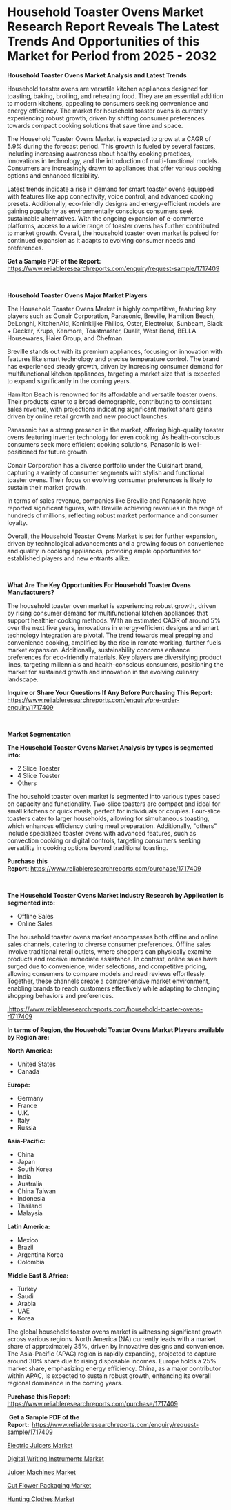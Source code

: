 <p><h1>Household Toaster Ovens Market Research Report Reveals The Latest Trends And Opportunities of this Market for Period from 2025 - 2032</h1></p><p><strong>Household Toaster Ovens Market Analysis and Latest Trends</strong></p>
<p><p>Household toaster ovens are versatile kitchen appliances designed for toasting, baking, broiling, and reheating food. They are an essential addition to modern kitchens, appealing to consumers seeking convenience and energy efficiency. The market for household toaster ovens is currently experiencing robust growth, driven by shifting consumer preferences towards compact cooking solutions that save time and space.</p><p>The Household Toaster Ovens Market is expected to grow at a CAGR of 5.9% during the forecast period. This growth is fueled by several factors, including increasing awareness about healthy cooking practices, innovations in technology, and the introduction of multi-functional models. Consumers are increasingly drawn to appliances that offer various cooking options and enhanced flexibility.</p><p>Latest trends indicate a rise in demand for smart toaster ovens equipped with features like app connectivity, voice control, and advanced cooking presets. Additionally, eco-friendly designs and energy-efficient models are gaining popularity as environmentally conscious consumers seek sustainable alternatives. With the ongoing expansion of e-commerce platforms, access to a wide range of toaster ovens has further contributed to market growth. Overall, the household toaster oven market is poised for continued expansion as it adapts to evolving consumer needs and preferences.</p></p>
<p><strong>Get a Sample PDF of the Report:&nbsp;</strong> <a href="https://www.reliableresearchreports.com/enquiry/request-sample/1717409?utm_campaign=117&utm_medium=2&utm_source=Github&utm_content=ia&utm_term=05022025&utm_id=household-toaster-ovens">https://www.reliableresearchreports.com/enquiry/request-sample/1717409</a></p>
<p>&nbsp;</p>
<p><strong>Household Toaster Ovens Major Market Players</strong></p>
<p><p>The Household Toaster Ovens Market is highly competitive, featuring key players such as Conair Corporation, Panasonic, Breville, Hamilton Beach, DeLonghi, KitchenAid, Koninklijke Philips, Oster, Electrolux, Sunbeam, Black + Decker, Krups, Kenmore, Toastmaster, Dualit, West Bend, BELLA Housewares, Haier Group, and Chefman. </p><p>Breville stands out with its premium appliances, focusing on innovation with features like smart technology and precise temperature control. The brand has experienced steady growth, driven by increasing consumer demand for multifunctional kitchen appliances, targeting a market size that is expected to expand significantly in the coming years.</p><p>Hamilton Beach is renowned for its affordable and versatile toaster ovens. Their products cater to a broad demographic, contributing to consistent sales revenue, with projections indicating significant market share gains driven by online retail growth and new product launches.</p><p>Panasonic has a strong presence in the market, offering high-quality toaster ovens featuring inverter technology for even cooking. As health-conscious consumers seek more efficient cooking solutions, Panasonic is well-positioned for future growth.</p><p>Conair Corporation has a diverse portfolio under the Cuisinart brand, capturing a variety of consumer segments with stylish and functional toaster ovens. Their focus on evolving consumer preferences is likely to sustain their market growth.</p><p>In terms of sales revenue, companies like Breville and Panasonic have reported significant figures, with Breville achieving revenues in the range of hundreds of millions, reflecting robust market performance and consumer loyalty.</p><p>Overall, the Household Toaster Ovens Market is set for further expansion, driven by technological advancements and a growing focus on convenience and quality in cooking appliances, providing ample opportunities for established players and new entrants alike.</p></p>
<p>&nbsp;</p>
<p><strong>What Are The Key Opportunities For Household Toaster Ovens Manufacturers?</strong></p>
<p><p>The household toaster oven market is experiencing robust growth, driven by rising consumer demand for multifunctional kitchen appliances that support healthier cooking methods. With an estimated CAGR of around 5% over the next five years, innovations in energy-efficient designs and smart technology integration are pivotal. The trend towards meal prepping and convenience cooking, amplified by the rise in remote working, further fuels market expansion. Additionally, sustainability concerns enhance preferences for eco-friendly materials. Key players are diversifying product lines, targeting millennials and health-conscious consumers, positioning the market for sustained growth and innovation in the evolving culinary landscape.</p></p>
<p><strong>Inquire or Share Your Questions If Any Before Purchasing This Report:</strong> <a href="https://www.reliableresearchreports.com/enquiry/pre-order-enquiry/1717409?utm_campaign=117&utm_medium=2&utm_source=Github&utm_content=ia&utm_term=05022025&utm_id=household-toaster-ovens">https://www.reliableresearchreports.com/enquiry/pre-order-enquiry/1717409</a></p>
<p>&nbsp;</p>
<p><strong>Market Segmentation</strong></p>
<p><strong>The Household Toaster Ovens Market Analysis by types is segmented into:</strong></p>
<p><ul><li>2 Slice Toaster</li><li>4 Slice Toaster</li><li>Others</li></ul></p>
<p><p>The household toaster oven market is segmented into various types based on capacity and functionality. Two-slice toasters are compact and ideal for small kitchens or quick meals, perfect for individuals or couples. Four-slice toasters cater to larger households, allowing for simultaneous toasting, which enhances efficiency during meal preparation. Additionally, "others" include specialized toaster ovens with advanced features, such as convection cooking or digital controls, targeting consumers seeking versatility in cooking options beyond traditional toasting.</p></p>
<p><strong>Purchase this Report:&nbsp;</strong><a href="https://www.reliableresearchreports.com/purchase/1717409?utm_campaign=117&utm_medium=2&utm_source=Github&utm_content=ia&utm_term=05022025&utm_id=household-toaster-ovens">https://www.reliableresearchreports.com/purchase/1717409</a></p>
<p>&nbsp;</p>
<p><strong>The Household Toaster Ovens Market Industry Research by Application is segmented into:</strong></p>
<p><ul><li>Offline Sales</li><li>Online Sales</li></ul></p>
<p><p>The household toaster ovens market encompasses both offline and online sales channels, catering to diverse consumer preferences. Offline sales involve traditional retail outlets, where shoppers can physically examine products and receive immediate assistance. In contrast, online sales have surged due to convenience, wider selections, and competitive pricing, allowing consumers to compare models and read reviews effortlessly. Together, these channels create a comprehensive market environment, enabling brands to reach customers effectively while adapting to changing shopping behaviors and preferences.</p></p>
<p><a href="https://www.reliableresearchreports.com/household-toaster-ovens-r1717409?utm_campaign=117&utm_medium=2&utm_source=Github&utm_content=ia&utm_term=05022025&utm_id=household-toaster-ovens">&nbsp;https://www.reliableresearchreports.com/household-toaster-ovens-r1717409</a></p>
<p><strong>In terms of Region, the Household Toaster Ovens Market Players available by Region are:</strong></p>
<p>
    <p> <strong> North America: </strong>
        <ul>
            <li>United States</li>
            <li>Canada</li>
        </ul>
        </p> 
    <p> <strong> Europe: </strong>
        <ul>
            <li>Germany</li>
            <li>France</li>
            <li>U.K.</li>
            <li>Italy</li>
            <li>Russia</li>
        </ul>
        </p> 
    <p> <strong> Asia-Pacific: </strong>
        <ul>
            <li>China</li>
            <li>Japan</li>
            <li>South Korea</li>
            <li>India</li>
            <li>Australia</li>
            <li>China Taiwan</li>
            <li>Indonesia</li>
            <li>Thailand</li>
            <li>Malaysia</li>
        </ul>
        </p> 
    <p> <strong> Latin America: </strong>
        <ul>
            <li>Mexico</li>
            <li>Brazil</li>
            <li>Argentina Korea</li>
            <li>Colombia</li>
        </ul>
        </p> 
    <p> <strong> Middle East & Africa: </strong>
        <ul>
            <li>Turkey</li>
            <li>Saudi</li>
            <li>Arabia</li>
            <li>UAE</li>
            <li>Korea</li>
        </ul>
    </p>
    </p>
<p><p>The global household toaster ovens market is witnessing significant growth across various regions. North America (NA) currently leads with a market share of approximately 35%, driven by innovative designs and convenience. The Asia-Pacific (APAC) region is rapidly expanding, projected to capture around 30% share due to rising disposable incomes. Europe holds a 25% market share, emphasizing energy efficiency. China, as a major contributor within APAC, is expected to sustain robust growth, enhancing its overall regional dominance in the coming years.</p></p>
<p><strong>Purchase this Report: </strong><a href="https://www.reliableresearchreports.com/purchase/1717409?utm_campaign=117&utm_medium=2&utm_source=Github&utm_content=ia&utm_term=05022025&utm_id=household-toaster-ovens">https://www.reliableresearchreports.com/purchase/1717409</a></p>
<p>&nbsp;<strong>Get a Sample PDF of the Report:&nbsp;&nbsp;</strong><a href="https://www.reliableresearchreports.com/enquiry/request-sample/1717409?utm_campaign=117&utm_medium=2&utm_source=Github&utm_content=ia&utm_term=05022025&utm_id=household-toaster-ovens">https://www.reliableresearchreports.com/enquiry/request-sample/1717409</a></p>
<p><strong></strong></p>
<p><p><a href="https://github.com/phumlaaijem/Market-Research-Report-List-1/blob/main/electric-juicers-market.md?utm_campaign=117&utm_medium=2&utm_source=Github&utm_content=ia&utm_term=05022025&utm_id=household-toaster-ovens">Electric Juicers Market</a></p><p><a href="https://github.com/jaquelynhasenaue8/Market-Research-Report-List-1/blob/main/digital-writing-instruments-market.md?utm_campaign=117&utm_medium=2&utm_source=Github&utm_content=ia&utm_term=05022025&utm_id=household-toaster-ovens">Digital Writing Instruments Market</a></p><p><a href="https://github.com/memorirummy/Market-Research-Report-List-1/blob/main/juicer-machines-market.md?utm_campaign=117&utm_medium=2&utm_source=Github&utm_content=ia&utm_term=05022025&utm_id=household-toaster-ovens">Juicer Machines Market</a></p><p><a href="https://github.com/arvelm4nthig/Market-Research-Report-List-1/blob/main/cut-flower-packaging-market.md?utm_campaign=117&utm_medium=2&utm_source=Github&utm_content=ia&utm_term=05022025&utm_id=household-toaster-ovens">Cut Flower Packaging Market</a></p><p><a href="https://github.com/xanaanenkaly/Market-Research-Report-List-1/blob/main/hunting-clothes-market.md?utm_campaign=117&utm_medium=2&utm_source=Github&utm_content=ia&utm_term=05022025&utm_id=household-toaster-ovens">Hunting Clothes Market</a></p></p>